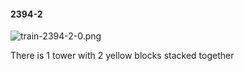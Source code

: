 #### 2394-2
![train-2394-2-0.png](https://github.com/lil-lab/nlvr/raw/master/nlvr/train/images/62/train-2394-2-0.png "train-2394-2-0.png")

There is 1 tower with 2 yellow blocks stacked together